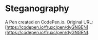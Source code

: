 # Steganography

A Pen created on CodePen.io. Original URL: [https://codepen.io/fruxc/pen/dyGNGEN](https://codepen.io/fruxc/pen/dyGNGEN).


